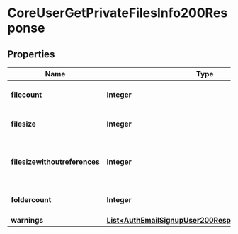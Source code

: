 

# CoreUserGetPrivateFilesInfo200Response


## Properties

| Name | Type | Description | Notes |
|------------ | ------------- | ------------- | -------------|
|**filecount** | **Integer** | Number of files in the area. |  |
|**filesize** | **Integer** | Total size of the files in the area. |  |
|**filesizewithoutreferences** | **Integer** | Total size of the area excluding file references |  |
|**foldercount** | **Integer** | Number of folders in the area. |  |
|**warnings** | [**List&lt;AuthEmailSignupUser200ResponseWarningsInner&gt;**](AuthEmailSignupUser200ResponseWarningsInner.md) |  |  [optional] |



